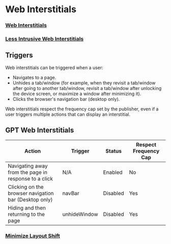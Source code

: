 # Web Interstitials

### [Web Interstitials](https://support.google.com/admanager/answer/9840201?authuser=9)
### [Less Intrusive Web Interstitials](https://developers.google.com/search/blog/2016/08/helping-users-easily-access-content-on)

## Triggers

Web interstitials can be triggered when a user:
- Navigates to a page.
- Unhides a tab/window (for example, when they revisit a tab/window after going to another tab/window, revisit a tab/window after unlocking the device screen, or maximize a window after minimizing it).
- Clicks the browser's navigation bar (desktop only).

Web interstitials respect the frequency cap set by the publisher, even if a user triggers multiple actions that can display an interstitial.

## GPT Web Interstitials

| Action                                               | Trigger          | Status  | Respect Frequency Cap |
|------------------------------------------------------|------------------|---------|-----------------------|
| Navigating away from the page in response to a click | N/A              | Enabled | No                    |
| Clicking on the browser navigation bar (Desktop only)| navBar           | Disabled| Yes                   |
| Hiding and then returning to the page                | unhideWindow     | Disabled| Yes                   |

### [Minimize Layout Shift](https://developers.google.com/publisher-tag/guides/minimize-layout-shift?authuser=9)
